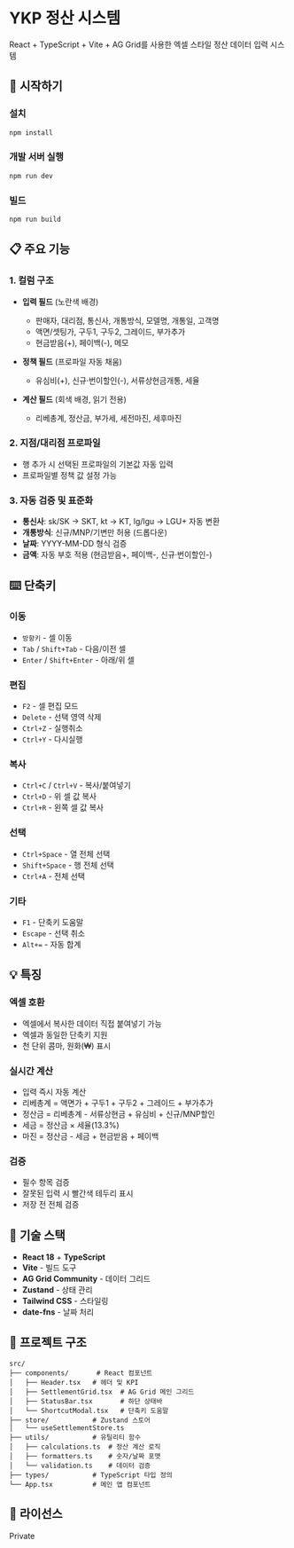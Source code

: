 # YKP 정산 시스템

React + TypeScript + Vite + AG Grid를 사용한 엑셀 스타일 정산 데이터 입력 시스템

## 🚀 시작하기

### 설치
```bash
npm install
```

### 개발 서버 실행
```bash
npm run dev
```

### 빌드
```bash
npm run build
```

## 📋 주요 기능

### 1. 컬럼 구조
- **입력 필드** (노란색 배경)
  - 판매자, 대리점, 통신사, 개통방식, 모델명, 개통일, 고객명
  - 액면/셋팅가, 구두1, 구두2, 그레이드, 부가추가
  - 현금받음(+), 페이백(-), 메모

- **정책 필드** (프로파일 자동 채움)
  - 유심비(+), 신규·번이할인(-), 서류상현금개통, 세율

- **계산 필드** (회색 배경, 읽기 전용)
  - 리베총계, 정산금, 부가세, 세전마진, 세후마진

### 2. 지점/대리점 프로파일
- 행 추가 시 선택된 프로파일의 기본값 자동 입력
- 프로파일별 정책 값 설정 가능

### 3. 자동 검증 및 표준화
- **통신사**: sk/SK → SKT, kt → KT, lg/lgu → LGU+ 자동 변환
- **개통방식**: 신규/MNP/기변만 허용 (드롭다운)
- **날짜**: YYYY-MM-DD 형식 검증
- **금액**: 자동 부호 적용 (현금받음+, 페이백-, 신규·번이할인-)

## ⌨️ 단축키

### 이동
- `방향키` - 셀 이동
- `Tab` / `Shift+Tab` - 다음/이전 셀
- `Enter` / `Shift+Enter` - 아래/위 셀

### 편집
- `F2` - 셀 편집 모드
- `Delete` - 선택 영역 삭제
- `Ctrl+Z` - 실행취소
- `Ctrl+Y` - 다시실행

### 복사
- `Ctrl+C` / `Ctrl+V` - 복사/붙여넣기
- `Ctrl+D` - 위 셀 값 복사
- `Ctrl+R` - 왼쪽 셀 값 복사

### 선택
- `Ctrl+Space` - 열 전체 선택
- `Shift+Space` - 행 전체 선택
- `Ctrl+A` - 전체 선택

### 기타
- `F1` - 단축키 도움말
- `Escape` - 선택 취소
- `Alt+=` - 자동 합계

## 💡 특징

### 엑셀 호환
- 엑셀에서 복사한 데이터 직접 붙여넣기 가능
- 엑셀과 동일한 단축키 지원
- 천 단위 콤마, 원화(₩) 표시

### 실시간 계산
- 입력 즉시 자동 계산
- 리베총계 = 액면가 + 구두1 + 구두2 + 그레이드 + 부가추가
- 정산금 = 리베총계 - 서류상현금 + 유심비 + 신규/MNP할인
- 세금 = 정산금 × 세율(13.3%)
- 마진 = 정산금 - 세금 + 현금받음 + 페이백

### 검증
- 필수 항목 검증
- 잘못된 입력 시 빨간색 테두리 표시
- 저장 전 전체 검증

## 🔧 기술 스택
- **React 18** + **TypeScript**
- **Vite** - 빌드 도구
- **AG Grid Community** - 데이터 그리드
- **Zustand** - 상태 관리
- **Tailwind CSS** - 스타일링
- **date-fns** - 날짜 처리

## 📁 프로젝트 구조
```
src/
├── components/       # React 컴포넌트
│   ├── Header.tsx   # 헤더 및 KPI
│   ├── SettlementGrid.tsx  # AG Grid 메인 그리드
│   ├── StatusBar.tsx       # 하단 상태바
│   └── ShortcutModal.tsx   # 단축키 도움말
├── store/           # Zustand 스토어
│   └── useSettlementStore.ts
├── utils/           # 유틸리티 함수
│   ├── calculations.ts  # 정산 계산 로직
│   ├── formatters.ts    # 숫자/날짜 포맷
│   └── validation.ts    # 데이터 검증
├── types/           # TypeScript 타입 정의
└── App.tsx          # 메인 앱 컴포넌트
```

## 📝 라이선스
Private